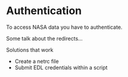 # Authentication

To access NASA data you have to authenticate.  

Some talk about the redirects...  

Solutions that work  

- Create a netrc file  
- Submit EDL credentials within a script  
